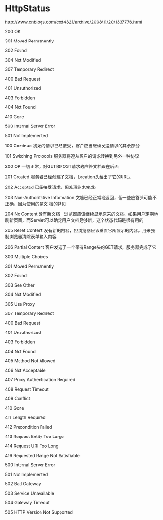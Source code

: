# HttpStatus

http://www.cnblogs.com/cxd4321/archive/2008/11/20/1337776.html

200 OK

301 Moved Permanently

302 Found

304 Not Modified

307 Temporary Redirect

400 Bad Request

401 Unauthorized

403 Forbidden

404 Not Found

410 Gone

500 Internal Server Error

501 Not Implemented

100 Continue
  初始的请求已经接受，客户应当继续发送请求的其余部分

101 Switching Protocols
  服务器将遵从客户的请求转换到另外一种协议

200 OK
  一切正常，对GET和POST请求的应答文档跟在后面

201 Created
  服务器已经创建了文档，Location头给出了它的URL。

202 Accepted
  已经接受请求，但处理尚未完成。

203 Non-Authoritative Information
  文档已经正常地返回，但一些应答头可能不正确，因为使用的是文
档的拷贝

204 No Content
  没有新文档，浏览器应该继续显示原来的文档。如果用户定期地刷新页面，而Servlet可以确定用户文档足够新，这个状态代码是很有用的

205 Reset Content
  没有新的内容，但浏览器应该重置它所显示的内容。用来强制浏览器清除表单输入内容

206 Partial Content
  客户发送了一个带有Range头的GET请求，服务器完成了它

300 Multiple Choices

301 Moved Permanently

302 Found

303 See Other

304 Not Modified

305 Use Proxy

307 Temporary Redirect

400 Bad Request

401 Unauthorized

403 Forbidden

404 Not Found

405 Method Not Allowed

406 Not Acceptable

407 Proxy Authentication Required

408 Request Timeout

409 Conflict

410 Gone

411 Length Required

412 Precondition Failed

413 Request Entity Too Large

414 Request URI Too Long

416 Requested Range Not Satisfiable

500 Internal Server Error

501 Not Implemented

502 Bad Gateway

503 Service Unavailable

504 Gateway Timeout

505 HTTP Version Not Supported





